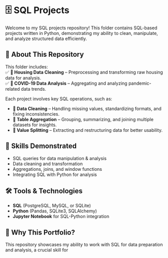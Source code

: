 # 🗄️ SQL Projects  

Welcome to my SQL projects repository! This folder contains SQL-based projects written in Python, demonstrating my ability to clean, manipulate, and analyze structured data efficiently.  

## 📌 About This Repository  
This folder includes:  
✅ **🏡 Housing Data Cleaning** – Preprocessing and transforming raw housing data for analysis.  
✅ **🦠 COVID-19 Data Analysis** – Aggregating and analyzing pandemic-related data trends.  

Each project involves key SQL operations, such as:  
- **🔹 Data Cleaning** – Handling missing values, standardizing formats, and fixing inconsistencies.  
- **🔹 Table Aggregation** – Grouping, summarizing, and joining multiple datasets for insights.  
- **🔹 Value Splitting** – Extracting and restructuring data for better usability.  

## 🚀 Skills Demonstrated  
- SQL queries for data manipulation & analysis  
- Data cleaning and transformation  
- Aggregations, joins, and window functions  
- Integrating SQL with Python for analysis  

## 🛠️ Tools & Technologies  
- **SQL** (PostgreSQL, MySQL, or SQLite)  
- **Python** (Pandas, SQLite3, SQLAlchemy)  
- **Jupyter Notebook** for SQL-Python integration  

## 🎯 Why This Portfolio?  
This repository showcases my ability to work with SQL for data preparation and analysis, a crucial skill for

